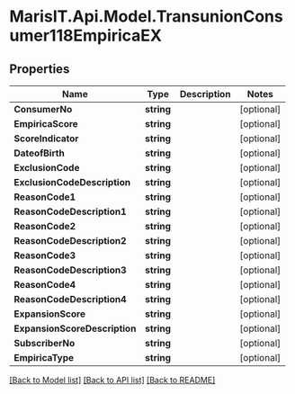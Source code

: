 
# MarisIT.Api.Model.TransunionConsumer118EmpiricaEX

## Properties

Name | Type | Description | Notes
------------ | ------------- | ------------- | -------------
**ConsumerNo** | **string** |  | [optional] 
**EmpiricaScore** | **string** |  | [optional] 
**ScoreIndicator** | **string** |  | [optional] 
**DateofBirth** | **string** |  | [optional] 
**ExclusionCode** | **string** |  | [optional] 
**ExclusionCodeDescription** | **string** |  | [optional] 
**ReasonCode1** | **string** |  | [optional] 
**ReasonCodeDescription1** | **string** |  | [optional] 
**ReasonCode2** | **string** |  | [optional] 
**ReasonCodeDescription2** | **string** |  | [optional] 
**ReasonCode3** | **string** |  | [optional] 
**ReasonCodeDescription3** | **string** |  | [optional] 
**ReasonCode4** | **string** |  | [optional] 
**ReasonCodeDescription4** | **string** |  | [optional] 
**ExpansionScore** | **string** |  | [optional] 
**ExpansionScoreDescription** | **string** |  | [optional] 
**SubscriberNo** | **string** |  | [optional] 
**EmpiricaType** | **string** |  | [optional] 

[[Back to Model list]](../README.md#documentation-for-models)
[[Back to API list]](../README.md#documentation-for-api-endpoints)
[[Back to README]](../README.md)

